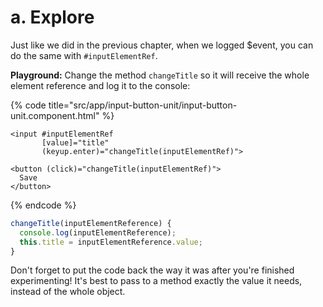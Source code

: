 # a. Explore

Just like we did in the previous chapter, when we logged $event, you can do the same with `#inputElementRef`.

**Playground:** Change the method `changeTitle` so it will receive the whole element reference and log it to the console:

{% code title="src/app/input-button-unit/input-button-unit.component.html" %}
```markup
<input #inputElementRef
       [value]="title"              
       (keyup.enter)="changeTitle(inputElementRef)">

<button (click)="changeTitle(inputElementRef)">
  Save
</button>
```
{% endcode %}

```typescript
changeTitle(inputElementReference) {
  console.log(inputElementReference);
  this.title = inputElementReference.value;
}
```

Don't forget to put the code back the way it was after you're finished experimenting! It's best to pass to a method exactly the value it needs, instead of the whole object.

